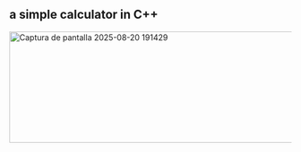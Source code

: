 ## a simple calculator in C++

<img width="553" height="199" alt="Captura de pantalla 2025-08-20 191429" src="https://github.com/user-attachments/assets/3e0ac428-bd52-4d7f-8e2f-6f140486a898" />
